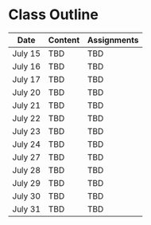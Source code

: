 
# Class Outline

| Date    |                        Content                        |              Assignments            |
| ------- | ------------------------------------------------ | ------------------------------------------------------------ |
| July 15 | TBD  |                      TBD                                        |
| July 16  |  TBD   |                   TBD                                           |
| July 17  | TBD       | TBD
| July 20 | TBD  |                      TBD                                        |
| July 21  |  TBD   |                   TBD                                           |
| July 22  | TBD       | TBD
| July 23 | TBD  |                      TBD                                        |
| July 24  |  TBD   |                   TBD                                           |
| July 27  | TBD       | TBD
| July 28  | TBD       | TBD
| July 29  | TBD       | TBD
| July 30  | TBD       | TBD
| July 31  | TBD       | TBD

